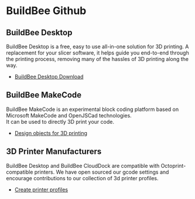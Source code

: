 # BuildBee Github

## BuildBee Desktop
BuildBee Desktop is a free, easy to use all-in-one solution for 3D printing.  A replacement for your slicer software, it helps guide you end-to-end through the printing process, removing many of the hassles of 3D printing along the way.
* [BuildBee Desktop Download](https://buildbee.com/landing/desktop)

## BuildBee MakeCode
BuildBee MakeCode is an experimental block coding platform based on Microsoft MakeCode and OpenJSCad technologies.  
It can be used to directly 3D print your code.
* [Design objects for 3D printing](https://buildbee.github.io/makecode)


## 3D Printer Manufacturers
BuildBee Desktop and BuildBee CloudDock are compatible with Octoprint-compatible printers.  We have open sourced our gcode settings and encourage contributions to our collection of 3d printer profiles.   
* [Create printer profiles](https://buildbee.github.io/3D-printer-profiles)
